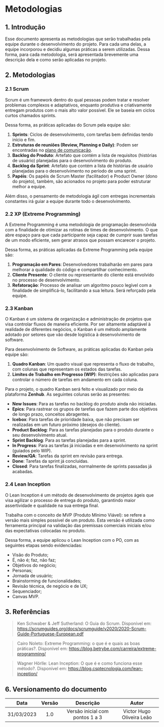 # Metodologias

## 1. Introdução

Esse documento apresenta as metodologias que serão trabalhadas pela equipe durante o desenvolvimento do projeto. Para cada uma delas, a equipe incorporou e decidiu algumas práticas a serem utilizadas. Dessa forma, para cada metodologia, será apresentada brevemente uma descrição dela e como serão aplicadas no projeto.

## 2. Metodologias

### 2.1 Scrum

Scrum é um framework dentro do qual pessoas podem tratar e resolver problemas complexos e adaptativos, enquanto produtiva e criativamente entregam produtos com o mais alto valor possível. Ele se baseia em ciclos curtos chamados sprints.

Dessa forma, as práticas aplicadas do Scrum pela equipe são:

1. **Sprints**: Ciclos de desenvolvimento, com tarefas bem definidas tendo início e fim.
2. **Estruturas de reuniões (Review, Planning e Daily)**: Podem ser encontradas no [plano de comunicação](./PlanoComunicacao.md).
3. **Backlog do Produto**: Artefato que contém a lista de requisitos (histórias de usuário) planejadas para o desenvolvimento do produto.
4. **Backlog da Sprint**: Artefato que contém a lista de histórias de usuário planejadas para o desenvolvimento no período de uma sprint.
5. **Papéis**: Os papéis de Scrum Master (facilitador) e Product Owner (dono do projeto), também, são acionados no projeto para poder estruturar melhor a equipe.

Além disso, o pensamento de metodologia ágil com entregas incrementais constantes irá guiar a equipe durante todo o desenvolvimento.

### 2.2 XP (Extreme Programming)

A Extreme Programming é uma metodologia de programação desenvolvida com a finalidade de otimizar as rotinas de times de desenvolvimento. O que abre espaço para que cada participante seja capaz de cumprir suas tarefas de um modo eficiente, sem gerar atrasos que possam encarecer o projeto.

Dessa forma, as práticas aplicadas da Extreme Programming pela equipe são:

1. **Programação em Pares**: Desenvolvedores trabalharão em pares para melhorar a qualidade do código e compartilhar conhecimento.
2. **Cliente Presente**: O cliente ou representante do cliente está envolvido no processo de desenvolvimento.
3. **Refatoração**: Processo de analisar um algoritmo pouco legível com a finalidade de simplificá-lo, facilitando a sua leitura. Será reforçado pela equipe.

### 2.3 Kanban

O Kanban é um sistema de organização e administração de projetos que visa controlar fluxos de maneira eficiente. Por ser altamente adaptável à realidade de diferentes negócios, o Kanban é um método amplamente adotado por setores que vão desde logística à desenvolvimento de software.

Para desenvolvimento de Software, as práticas aplicadas do Kanban pela equipe são:

1. **Quadro Kanban**: Um quadro visual que representa o fluxo de trabalho, com colunas que representam os estados das tarefas.
2. **Limites de Trabalho em Progresso (WIP)**: Restrições são aplicadas para controlar o número de tarefas em andamento em cada coluna.

Para o projeto, o quadro Kanban será feito e visualizado por meio da plataforma **Zenhub**. As seguintes colunas serão as presentes:

- **New Issues**: Para as tarefas no backlog do produto ainda não iniciadas.
- **Epics**: Para rastrear os grupos de tarefas que fazem parte dos objetivos de longo prazo, conceitos abragentes.
- **Icebox**: Para tarefas de prioridade baixa, que não precisam ser realizadas em um futuro próximo (desejos do cliente).
- **Product Backlog**: Para as tarefas planejadas para o produto durante o seu desenvolvimento atual.
- **Sprint Backlog**: Para as tarefas planejadas para a sprint.
- **In Progress**: Para as tarefas já iniciadas e em desenvolvimento na sprint (guiados pelo WIP).
- **Review/QA**: Tarefas da sprint em revisão para entrega.
- **Done**: Tarefas da sprint já concluídas.
- **Closed**: Para tarefas finalizadas, normalmente de sprints passadas já acabadas.

### 2.4 Lean Inception

O Lean Inception é um método de desenvolvimento de projetos ágeis que visa agilizar o processo de entrega do produto, garantindo maior assertividade e qualidade na sua entrega final.

Trabalha com o conceito de MVP (Produto Mínimo Viável): se refere a versão mais simples possível de um produto. Esta versão é utilizada como ferramenta principal na validação das premissas comerciais iniciais e/ou das expectativas colocadas no produto.

Dessa forma, a equipe aplicou o Lean Inception com o PO, com as seguintes etapas sendo evidenciadas:

- Visão do Produto;
- É, não é; faz, não faz;
- Objetivos do negócio;
- Personas;
- Jornada de usuário;
- Brainstorming de funcionalidades;
- Revisão técnica, de negócio e de UX;
- Sequenciador;
- Canvas MVP.

## 3. Referências

> Ken Schwaber & Jeff Sutherland: O Guia do Scrum. Disponível em: https://scrumguides.org/docs/scrumguide/v2020/2020-Scrum-Guide-Portuguese-European.pdf

> Cairo Noleto: Extreme Programming: o que é e quais as boas práticas?. Disponível em: https://blog.betrybe.com/carreira/extreme-programming/

> Wagner Hörlle: Lean Inception: O que é e como funciona esse método?. Disponível em: https://blog.csptecnologia.com/lean-inception/

## 6. Versionamento do documento

| Data | Versão | Descrição | Autor |
| :-----: | :-------------: | :---------------: | :-: |
| 31/03/2023 | 1.0 | Versão inicial com pontos 1 a 3 | Victor Hugo Oliveira Leão |